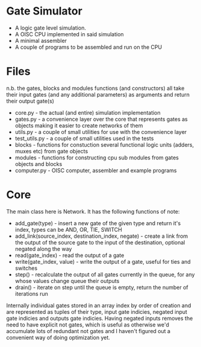 # Gate Simulator
* A logic gate level simulation.
* A OISC CPU implemented in said simulation
* A minimal assembler
* A couple of programs to be assembled and run on the CPU

# Files
n.b. the gates, blocks and modules functions (and constructors) all take their input gates (and any additional parameters) as arguments and return their output gate(s)
* core.py - the actual (and entire) simulation implementation
* gates.py - a convenience layer over the core that represents gates as objects making it easier to create networks of them
* utils.py - a couple of small utilities for use with the convenience layer
* test_utils.py - a couple of small utilities used in the tests
* blocks - functions for constuction several functional logic units (adders, muxes etc) from gate objects
* modules - functions for constructing cpu sub modules from gates objects and blocks
* computer.py - OISC computer, assembler and example programs

# Core
The main class here is Network. It has the following functions of note:
* add_gate(type) - insert a new gate of the given type and return it's index, types can be AND, OR, TIE, SWITCH
* add_link(source_index, destination_index, negate) - create a link from the output of the source gate to the input of the destination, optional negated along the way
* read(gate_index) - read the output of a gate
* write(gate_index, value) - write the output of a gate, useful for ties and switches
* step() - recalculate the output of all gates currently in the queue, for any whose values change queue their outputs
* drain() - iterate on step until the queue is empty, return the number of iterations run

Internally individual gates stored in an array index by order of creation and are represented as tuples of their type, input gate indicies, negated input gate indicies and outputs gate indicies. Having negated inputs removes the need to have explicit not gates, which is useful as otherwise we'd accumulate lots of redundant not gates and I haven't figured out a convenient way of doing optimization yet.
